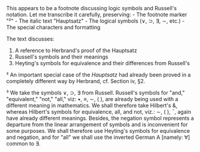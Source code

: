 <thinking>
This appears to be a footnote discussing logic symbols and Russell's notation. Let me transcribe it carefully, preserving:
- The footnote marker "²"
- The italic text "Hauptsatz"
- The logical symbols (∨, ⊃, ∃, ∼, etc.)
- The special characters and formatting

The text discusses:
1. A reference to Herbrand's proof of the Hauptsatz
2. Russell's symbols and their meanings
3. Heyting's symbols for equivalence and their differences from Russell's
</thinking>

² An important special case of the *Hauptsatz* had already been proved in a completely different way by Herbrand, cf. Section
iv, §2.

³ We take the symbols ∨, ⊃, ∃ from Russell. Russell's symbols for "and," "equivalent," "not," "all," viz: •, ≡, ∼, ( ), are
already being used with a different meaning in mathematics. We shall therefore take Hilbert's &, whereas Hilbert's symbols
for equivalence, all, and not, viz.: ∼, ( ), ¯, again have already different meanings. Besides, the negation symbol represents
a departure from the linear arrangement of symbols and is inconvenient for some purposes. We shall therefore use Heyting's
symbols for equivalence and negation, and for "all" we shall use the inverted German A [namely: ∀] common to ∃.
